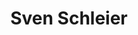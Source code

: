 ---
chapter_leader: ''
company: ''
facebook: ''
image: https://pbs.twimg.com/profile_images/848871453906747392/XbBDTeib_400x400.jpg
job_title: Principal Security Consultant
linkedin: https://www.linkedin.com/in/sven-schleier-98259194/
notes: ''
project_leader:
- OWASP Mobile Security Testing Guide
sessions:
- Agile Practices for Security Teams
- Secrets Management
- Securing the CI Pipeline
- ZAP working session - automation
- Describe different ways of implementing TM in agile organisations
- How to scale Threat Modeling.
status: add-details
title: Sven Schleier
travel_from: Singapore
twitter: bsd_daemon
type: participant
website: ''
---